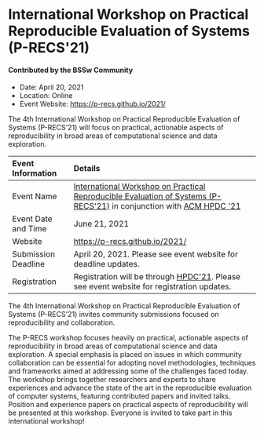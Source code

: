 # International Workshop on Practical Reproducible Evaluation of Systems (P-RECS'21)

#### Contributed by the BSSw Community

- Date: April 20, 2021
- Location: Online
- Event Website: https://p-recs.github.io/2021/

The 4th International Workshop on Practical Reproducible Evaluation of Systems (P-RECS'21) will focus on practical, actionable aspects of reproducibility in broad areas of computational science and data exploration.


Event Information | Details
:--- | :---			   
Event Name | [International Workshop on Practical Reproducible Evaluation of Systems (P-RECS'21)](https://p-recs.github.io/2021/) in conjunction with [ACM HPDC '21](http://hpdc.org/2021/)
Event Date and Time | June 21, 2021
Website | 	<https://p-recs.github.io/2021/>  
Submission Deadline | April 20, 2021. Please see event website for deadline updates. 
Registration | Registration will be through [HPDC'21](http://hpdc.org/2021/registration/). Please see event website for registration updates. 

The 4th International Workshop on Practical Reproducible Evaluation of Systems (P-RECS'21) invites community submissions focused on reproducibility and collaboration. 

The P-RECS workshop focuses heavily on practical, actionable aspects of reproducibility in broad areas of computational science and data exploration. A special emphasis is placed on issues in which community collaboration can be essential for adopting novel methodologies, techniques and frameworks aimed at addressing some of the challenges faced today. The workshop brings together researchers and experts to share experiences and advance the state of the art in the reproducible evaluation of computer systems, featuring contributed papers and invited talks. Position and experience papers on practical aspects of reproducibility will be presented at this workshop. Everyone is invited to take part in this international workshop!


<!---
Publish: yes
Pinned: no
Topics: reproducibility, conferences and workshops
RSS Update: 2021-03-20
--->
